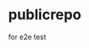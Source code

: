 # publicrepo
for e2e test


































































































































































































































































































































































































































































































































































































































































































































































































































































































































































































































































































































































































































































































































































































































































































































































































































































































































































































































































































































































































































































































































































































































































































































































































































































































































































































































































































































































































































































































